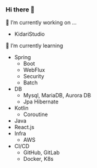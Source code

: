 ### Hi there 👋

🔭 I’m currently working on ...
 - KidariStudio 


🌱 I’m currently learning 
 - Spring
   - Boot
   - WebFlux
   - Security
   - Batch
 - DB
   - Mysql, MariaDB, Aurora DB
   - Jpa Hibernate 
 - Kotlin
   - Coroutine 
 - Java
 - React.js
 - Infra
   - AWS
 - CI/CD
   - GitHub, GitLab
   - Docker, K8s

<!--
**dldudwns72/dldudwns72** is a ✨ _special_ ✨ repository because its `README.md` (this file) appears on your GitHub profile.

Here are some ideas to get you started:

- 👯 I’m looking to collaborate on ...
- 🤔 I’m looking for help with ...
- 💬 Ask me about ...
- 📫 How to reach me: ...
- 😄 Pronouns: ...
- ⚡ Fun fact: ...
-->
